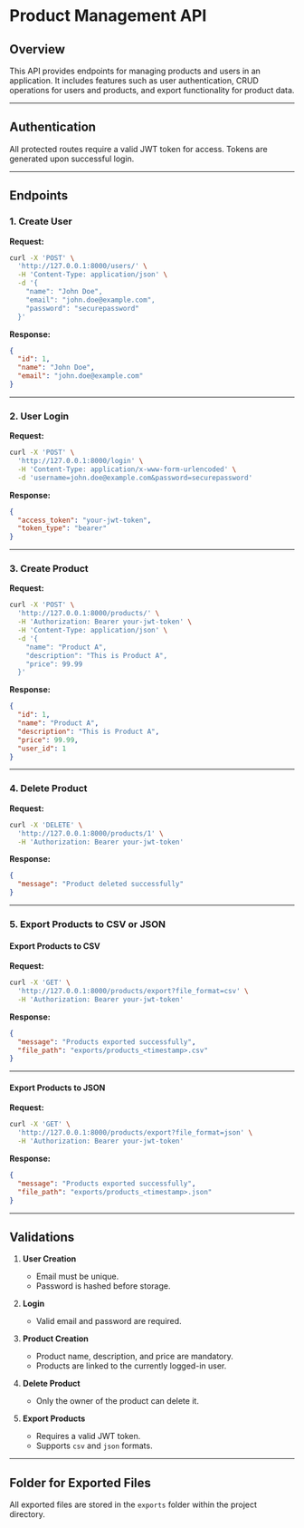 # Product Management API

## Overview
This API provides endpoints for managing products and users in an application. It includes features such as user authentication, CRUD operations for users and products, and export functionality for product data.

---

## Authentication
All protected routes require a valid JWT token for access. Tokens are generated upon successful login.

---

## Endpoints

### **1. Create User**
**Request:**
```bash
curl -X 'POST' \
  'http://127.0.0.1:8000/users/' \
  -H 'Content-Type: application/json' \
  -d '{
    "name": "John Doe",
    "email": "john.doe@example.com",
    "password": "securepassword"
  }'
```

**Response:**
```json
{
  "id": 1,
  "name": "John Doe",
  "email": "john.doe@example.com"
}
```

---

### **2. User Login**
**Request:**
```bash
curl -X 'POST' \
  'http://127.0.0.1:8000/login' \
  -H 'Content-Type: application/x-www-form-urlencoded' \
  -d 'username=john.doe@example.com&password=securepassword'
```

**Response:**
```json
{
  "access_token": "your-jwt-token",
  "token_type": "bearer"
}
```

---

### **3. Create Product**
**Request:**
```bash
curl -X 'POST' \
  'http://127.0.0.1:8000/products/' \
  -H 'Authorization: Bearer your-jwt-token' \
  -H 'Content-Type: application/json' \
  -d '{
    "name": "Product A",
    "description": "This is Product A",
    "price": 99.99
  }'
```

**Response:**
```json
{
  "id": 1,
  "name": "Product A",
  "description": "This is Product A",
  "price": 99.99,
  "user_id": 1
}
```

---

### **4. Delete Product**
**Request:**
```bash
curl -X 'DELETE' \
  'http://127.0.0.1:8000/products/1' \
  -H 'Authorization: Bearer your-jwt-token'
```

**Response:**
```json
{
  "message": "Product deleted successfully"
}
```

---

### **5. Export Products to CSV or JSON**

#### **Export Products to CSV**
**Request:**
```bash
curl -X 'GET' \
  'http://127.0.0.1:8000/products/export?file_format=csv' \
  -H 'Authorization: Bearer your-jwt-token'
```

**Response:**
```json
{
  "message": "Products exported successfully",
  "file_path": "exports/products_<timestamp>.csv"
}
```

---

#### **Export Products to JSON**
**Request:**
```bash
curl -X 'GET' \
  'http://127.0.0.1:8000/products/export?file_format=json' \
  -H 'Authorization: Bearer your-jwt-token'
```

**Response:**
```json
{
  "message": "Products exported successfully",
  "file_path": "exports/products_<timestamp>.json"
}
```

---

## Validations
1. **User Creation**
   - Email must be unique.
   - Password is hashed before storage.

2. **Login**
   - Valid email and password are required.

3. **Product Creation**
   - Product name, description, and price are mandatory.
   - Products are linked to the currently logged-in user.

4. **Delete Product**
   - Only the owner of the product can delete it.

5. **Export Products**
   - Requires a valid JWT token.
   - Supports `csv` and `json` formats.

---

## Folder for Exported Files
All exported files are stored in the `exports` folder within the project directory.


